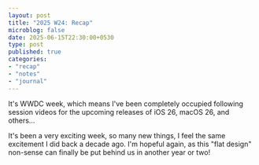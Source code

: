 ```yaml
---
layout: post
title: "2025 W24: Recap"
microblog: false
date: 2025-06-15T22:30:00+0530
type: post
published: true
categories:
- "recap"
- "notes"
- "journal"
---
```


It's WWDC week, which means I've been completely occupied following session videos for the upcoming releases of iOS 26, macOS 26, and others... 

It's been a very exciting week, so many new things, I feel the same excitement I did back a decade ago. I'm hopeful again, as this "flat design" non-sense can finally be put behind us in another year or two! 